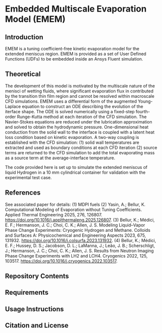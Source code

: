 # Embedded Multiscale Evaporation Model (EMEM)

## Introduction
EMEM is a tuning coefficient-free kinetic evaporation model for the extended meniscus region. EMEM is provided as a set of User Defined Functions (UDFs) to be embedded inside an Ansys Fluent simulation. 

## Theoretical 
The development of this model is motivated by the multiscale nature of the menisci of wetting fluids, where significant evaporation flux in contributed by the transition thin film region and cannot be resolved within macroscale CFD simulations. EMEM uses a differential form of the augmented Young-Laplace equation to construct an ODE describing the evolution of the iterface shape. The ODE is solved numerically using a fixed-step fourth-order Runge-Kutta method at each iteration of the CFD simulation. The Navier-Stokes equations are reduced under the lubrication approximation and solved to obtain the hydrodynamic pressure. One-dimensional heat conduction from the solid wall to the interface is coupled with a latent heat loss condition based on kinetic evaporation. A two-way coupling is established with the CFD simulation: 
    (1) solid wall temperatures are extracted and used as boundary conditions at each CFD iteration
    (2) source terms are returned to the CFD simulation to add the total evaporating mass as a source term at the average-interface temperature.

The code provided here is set up to simulate the extended meniscus of liquid Hydrogen in a 10 mm cylindrical container for validation with the experimental test case.

## References
See associated paper for details:
    (1) MDPI fuels
    (2) Yasin, A.; Bellur, K. Computational Modeling of Evaporation without Tuning Coefficients. Applied Thermal Engineering 2025, 276, 126807. https://doi.org/10.1016/j.applthermaleng.2025.126807.
    (3) Bellur, K.; Médici, E. F.; Hermanson, J. C.; Choi, C. K.; Allen, J. S. Modeling Liquid–Vapor Phase Change Experiments: Cryogenic Hydrogen and Methane. Colloids and Surfaces A: Physicochemical and Engineering Aspects 2023, 675, 131932. https://doi.org/10.1016/j.colsurfa.2023.131932.
    (4) Bellur, K.; Médici, E. F.; Hussey, D. S.; Jacobson, D. L.; LaManna, J.; Leão, J. B.; Scherschligt, J.; Hermanson, J. C.; Choi, C. K.; Allen, J. S. Results from Neutron Imaging Phase Change Experiments with LH2 and LCH4. Cryogenics 2022, 125, 103517. https://doi.org/10.1016/j.cryogenics.2022.103517.


## Repository Contents

## Requirements

## Usage Instructions

## Citation and License